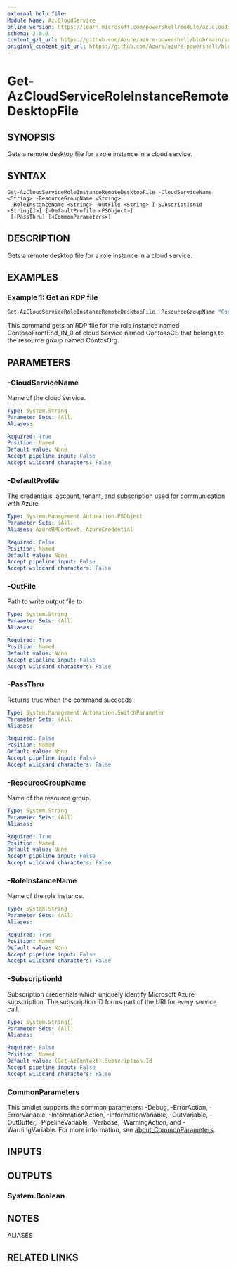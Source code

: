 ```yaml
---
external help file: 
Module Name: Az.CloudService
online version: https://learn.microsoft.com/powershell/module/az.cloudservice/get-azcloudserviceroleinstanceremotedesktopfile
schema: 2.0.0
content_git_url: https://github.com/Azure/azure-powershell/blob/main/src/CloudService/help/Get-AzCloudServiceRoleInstanceRemoteDesktopFile.md
original_content_git_url: https://github.com/Azure/azure-powershell/blob/main/src/CloudService/help/Get-AzCloudServiceRoleInstanceRemoteDesktopFile.md
---
```


# Get-AzCloudServiceRoleInstanceRemoteDesktopFile

## SYNOPSIS
Gets a remote desktop file for a role instance in a cloud service.

## SYNTAX

```
Get-AzCloudServiceRoleInstanceRemoteDesktopFile -CloudServiceName <String> -ResourceGroupName <String>
 -RoleInstanceName <String> -OutFile <String> [-SubscriptionId <String[]>] [-DefaultProfile <PSObject>]
 [-PassThru] [<CommonParameters>]
```

## DESCRIPTION
Gets a remote desktop file for a role instance in a cloud service.

## EXAMPLES

### Example 1: Get an RDP file
```powershell
Get-AzCloudServiceRoleInstanceRemoteDesktopFile -ResourceGroupName "ContosOrg" -CloudServiceName "ContosoCS" -RoleInstanceName "ContosoFrontEnd_IN_0" -OutFile "C:\temp\ContosoFrontEnd_IN_0.rdp"
```

This command gets an RDP file for the role instance named ContosoFrontEnd\_IN\_0 of cloud Service named ContosoCS that belongs to the resource group named ContosOrg.

## PARAMETERS

### -CloudServiceName
Name of the cloud service.

```yaml
Type: System.String
Parameter Sets: (All)
Aliases:

Required: True
Position: Named
Default value: None
Accept pipeline input: False
Accept wildcard characters: False
```

### -DefaultProfile
The credentials, account, tenant, and subscription used for communication with Azure.

```yaml
Type: System.Management.Automation.PSObject
Parameter Sets: (All)
Aliases: AzureRMContext, AzureCredential

Required: False
Position: Named
Default value: None
Accept pipeline input: False
Accept wildcard characters: False
```

### -OutFile
Path to write output file to

```yaml
Type: System.String
Parameter Sets: (All)
Aliases:

Required: True
Position: Named
Default value: None
Accept pipeline input: False
Accept wildcard characters: False
```

### -PassThru
Returns true when the command succeeds

```yaml
Type: System.Management.Automation.SwitchParameter
Parameter Sets: (All)
Aliases:

Required: False
Position: Named
Default value: None
Accept pipeline input: False
Accept wildcard characters: False
```

### -ResourceGroupName
Name of the resource group.

```yaml
Type: System.String
Parameter Sets: (All)
Aliases:

Required: True
Position: Named
Default value: None
Accept pipeline input: False
Accept wildcard characters: False
```

### -RoleInstanceName
Name of the role instance.

```yaml
Type: System.String
Parameter Sets: (All)
Aliases:

Required: True
Position: Named
Default value: None
Accept pipeline input: False
Accept wildcard characters: False
```

### -SubscriptionId
Subscription credentials which uniquely identify Microsoft Azure subscription.
The subscription ID forms part of the URI for every service call.

```yaml
Type: System.String[]
Parameter Sets: (All)
Aliases:

Required: False
Position: Named
Default value: (Get-AzContext).Subscription.Id
Accept pipeline input: False
Accept wildcard characters: False
```

### CommonParameters
This cmdlet supports the common parameters: -Debug, -ErrorAction, -ErrorVariable, -InformationAction, -InformationVariable, -OutVariable, -OutBuffer, -PipelineVariable, -Verbose, -WarningAction, and -WarningVariable. For more information, see [about_CommonParameters](http://go.microsoft.com/fwlink/?LinkID=113216).

## INPUTS

## OUTPUTS

### System.Boolean

## NOTES

ALIASES

## RELATED LINKS

